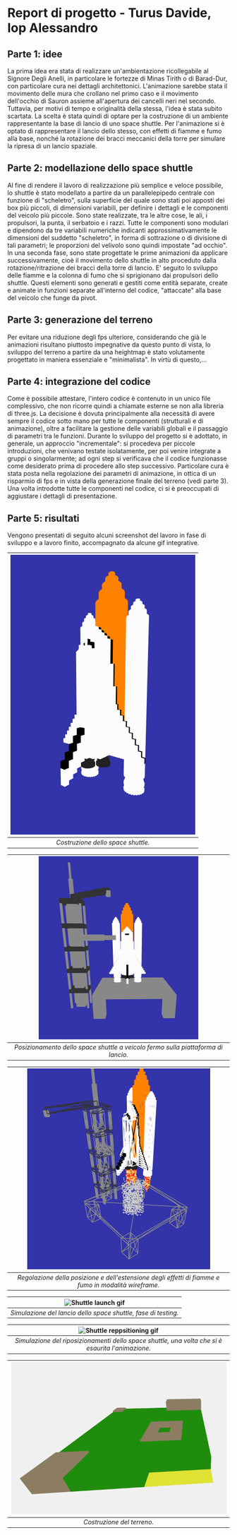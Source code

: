 # Report di progetto - Turus Davide, Iop Alessandro
## Parte 1: idee
La prima idea era stata di realizzare un'ambientazione ricollegabile al Signore Degli Anelli, in particolare le fortezze di Minas Tirith o di Barad-Dur, con particolare cura nei dettagli architettonici. L'animazione sarebbe stata il movimento delle mura che crollano nel primo caso e il movimento dell'occhio di Sauron assieme all'apertura dei cancelli neri nel secondo. Tuttavia, per motivi di tempo e originalità della stessa, l'idea è stata subito scartata.
La scelta è stata quindi di optare per la costruzione di un ambiente rappresentante la base di lancio di uno space shuttle. Per l'animazione si è optato di rappresentare il lancio dello stesso, con effetti di fiamme e fumo alla base, nonché la rotazione dei bracci meccanici della torre per simulare la ripresa di un lancio spaziale.

## Parte 2: modellazione dello space shuttle
Al fine di rendere il lavoro di realizzazione più semplice e veloce possibile, lo shuttle è stato modellato a partire da un parallelepipedo centrale con funzione di "scheletro", sulla superficie del quale sono stati poi apposti dei box più piccoli, di dimensioni variabili, per definire i dettagli e le componenti del veicolo più piccole. Sono state realizzate, tra le altre cose, le ali, i propulsori, la punta, il serbatoio e i razzi. Tutte le componenti sono modulari e dipendono da tre variabili numeriche indicanti approssimativamente le dimensioni del suddetto "scheletro", in forma di sottrazione o di divisione di tali parametri; le proporzioni del velivolo sono quindi impostate "ad occhio".
In una seconda fase, sono state progettate le prime animazioni da applicare successivamente, cioè il movimento dello shuttle in alto proceduto dalla rotazione/ritrazione dei bracci della torre di lancio. E' seguito lo sviluppo delle fiamme e la colonna di fumo che si sprigionano dai propulsori dello shuttle. Questi elementi sono generati e gestiti come entità separate, create e animate in funzioni separate all'interno del codice, "attaccate" alla base del veicolo che funge da pivot.

## Parte 3: generazione del terreno
Per evitare una riduzione degli fps ulteriore, considerando che già le animazioni risultano piuttosto impegnative da questo punto di vista, lo sviluppo del terreno a partire da una heightmap è stato volutamente progettato in maniera essenziale e "minimalista". In virtù di questo,...

## Parte 4: integrazione del codice
Come è possibile attestare, l'intero codice è contenuto in un unico file complessivo, che non ricorre quindi a chiamate esterne se non alla libreria di three.js. La decisione è dovuta principalmente alla necessità di avere sempre il codice sotto mano per tutte le componenti (strutturali e di animazione), oltre a facilitare la gestione delle variabili globali e il passaggio di parametri tra le funzioni. Durante lo sviluppo del progetto si è adottato, in generale, un approccio "incrementale": si procedeva per piccole introduzioni, che venivano testate isolatamente, per poi venire integrate a gruppi o singolarmente; ad ogni step si verificava che il codice funzionasse come desiderato prima di procedere allo step successivo. Particolare cura è stata posta nella regolazione dei parametri di animazione, in ottica di un risparmio di fps e in vista della generazione finale del terreno (vedi parte 3). Una volta introdotte tutte le componenti nel codice, ci si è preoccupati di aggiustare i dettagli di presentazione.

## Parte 5: risultati
Vengono presentati di seguito alcuni screenshot del lavoro in fase di sviluppo e a lavoro finito, accompagnato da alcune gif integrative.

|![Shuttle building](media/screen0.png)|
|:--:|
|*Costruzione dello space shuttle.*|

|![Shuttle positioning](media/screen2.png)|
|:--:|
|*Posizionamento dello space shuttle a veicolo fermo sulla piattaforma di lancio.*|

|![Shuttle animation positioning](media/screen3.png)|
|:--:|
|*Regolazione della posizione e dell'estensione degli effetti di fiamme e fumo in modalità wireframe.*|

|![Shuttle launch gif](media/shuttle.gif)|
|:--:|
|*Simulazione del lancio dello space shuttle, fase di testing.*|

|![Shuttle reppsitioning gif](media/shuttle2.gif)|
|:--:|
|*Simulazione del riposizionamenti dello space shuttle, una volta che si è esaurita l'animazione.*|

|![Shuttle reppsitioning gif](media/screen4.png)|
|:--:|
|*Costruzione del terreno.*|